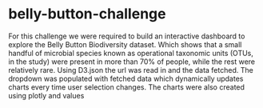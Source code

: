 # belly-button-challenge
For this challenge we were required to build an interactive dashboard to explore the Belly Button Biodiversity dataset. Which shows that a small handful of microbial species known as operational taxonomic units (OTUs, in the study) were present in more than 70% of people, while the rest were relatively rare.
Using D3.json the url was read in and the data fetched. The dropdown was populated with fetched data which dynamically updates charts every time user selection changes. The charts were also created using plotly and values

